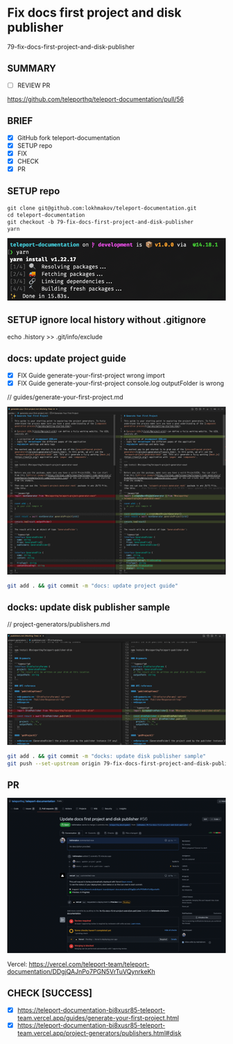 # Fix docs first project and disk publisher

79-fix-docs-first-project-and-disk-publisher

## SUMMARY

- [ ] REVIEW PR

https://github.com/teleporthq/teleport-documentation/pull/56

## BRIEF

- [x] GitHub fork teleport-documentation
- [x] SETUP repo
- [x] FIX
- [x] CHECK
- [x] PR

## SETUP repo

```
git clone git@github.com:lokhmakov/teleport-documentation.git
cd teleport-documentation
git checkout -b 79-fix-docs-first-project-and-disk-publisher
yarn
```

![](1.png)

## SETUP ignore local history without .gitignore

echo .history >> .git/info/exclude

## docs: update project guide

- [x] FIX Guide generate-your-first-project wrong import
- [x] FIX Guide generate-your-first-project console.log outputFolder is wrong

// guides/generate-your-first-project.md

![](2.png)

```sh
git add . && git commit -m "docs: update project guide"
```

## docks: update disk publisher sample

// project-generators/publishers.md

![](3.png)

```sh
git add . && git commit -m "docks: update disk publisher sample"
git push --set-upstream origin 79-fix-docs-first-project-and-disk-publisher
```

## PR

![](4.png)

Vercel: https://vercel.com/teleport-team/teleport-documentation/DDgjQAJnPo7PGN5VrTuVQynrkeKh

## CHECK [SUCCESS]

- [x] https://teleport-documentation-bi8xusr85-teleport-team.vercel.app/guides/generate-your-first-project.html
- [x] https://teleport-documentation-bi8xusr85-teleport-team.vercel.app/project-generators/publishers.html#disk
